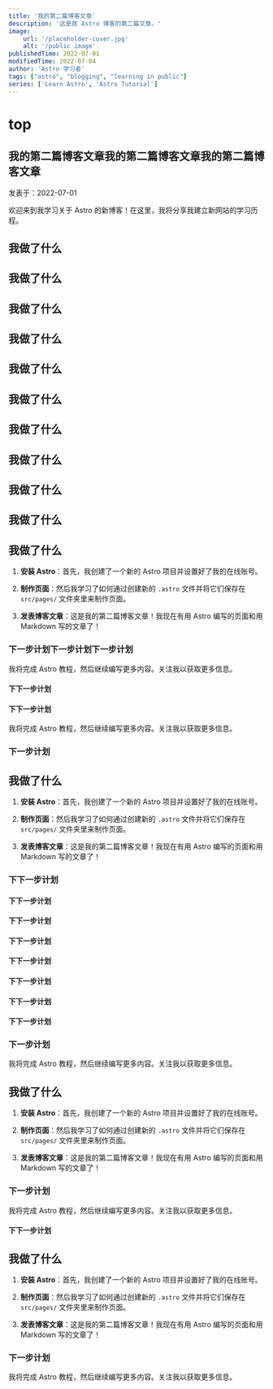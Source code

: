 ```yaml
---
title: '我的第二篇博客文章'
description: '这是我 Astro 博客的第二篇文章。'
image:
    url: '/placeholder-cover.jpg'
    alt: '/public image'
publishedTime: 2022-07-01
modifiedTime: 2022-07-04
author: 'Astro 学习者'
tags: ["astro", "blogging", "learning in public"]
series: ['Learn Astro', 'Astro Tutorial']
---
```


# top

## 我的第二篇博客文章我的第二篇博客文章我的第二篇博客文章

 发表于：2022-07-01

 欢迎来到我学习关于 Astro 的新博客！在这里，我将分享我建立新网站的学习历程。

 ## 我做了什么
 ## 我做了什么
 ## 我做了什么
 ## 我做了什么
 ## 我做了什么
 ## 我做了什么
 ## 我做了什么
 ## 我做了什么
 ## 我做了什么
 ## 我做了什么
 ## 我做了什么

 1. **安装 Astro**：首先，我创建了一个新的 Astro 项目并设置好了我的在线账号。

 2. **制作页面**：然后我学习了如何通过创建新的 `.astro` 文件并将它们保存在 `src/pages/` 文件夹里来制作页面。

 3. **发表博客文章**：这是我的第二篇博客文章！我现在有用 Astro 编写的页面和用 Markdown 写的文章了！

 ### 下一步计划下一步计划下一步计划

 我将完成 Astro 教程，然后继续编写更多内容。关注我以获取更多信息。

 #### 下下一步计划
 #### 下下一步计划

 我将完成 Astro 教程，然后继续编写更多内容。关注我以获取更多信息。

 ### 下一步计划

  ## 我做了什么

 1. **安装 Astro**：首先，我创建了一个新的 Astro 项目并设置好了我的在线账号。

 2. **制作页面**：然后我学习了如何通过创建新的 `.astro` 文件并将它们保存在 `src/pages/` 文件夹里来制作页面。

 3. **发表博客文章**：这是我的第二篇博客文章！我现在有用 Astro 编写的页面和用 Markdown 写的文章了！
 ### 下下一步计划
 #### 下下一步计划
 #### 下下一步计划
 #### 下下一步计划
 #### 下下一步计划
 #### 下下一步计划
 #### 下下一步计划
 #### 下下一步计划

 ### 下一步计划

 我将完成 Astro 教程，然后继续编写更多内容。关注我以获取更多信息。

  ## 我做了什么

 1. **安装 Astro**：首先，我创建了一个新的 Astro 项目并设置好了我的在线账号。

 2. **制作页面**：然后我学习了如何通过创建新的 `.astro` 文件并将它们保存在 `src/pages/` 文件夹里来制作页面。

 3. **发表博客文章**：这是我的第二篇博客文章！我现在有用 Astro 编写的页面和用 Markdown 写的文章了！

 ### 下一步计划

 我将完成 Astro 教程，然后继续编写更多内容。关注我以获取更多信息。
 #### 下下一步计划

  ## 我做了什么

 1. **安装 Astro**：首先，我创建了一个新的 Astro 项目并设置好了我的在线账号。

 2. **制作页面**：然后我学习了如何通过创建新的 `.astro` 文件并将它们保存在 `src/pages/` 文件夹里来制作页面。

 3. **发表博客文章**：这是我的第二篇博客文章！我现在有用 Astro 编写的页面和用 Markdown 写的文章了！

 ### 下一步计划

 我将完成 Astro 教程，然后继续编写更多内容。关注我以获取更多信息。
